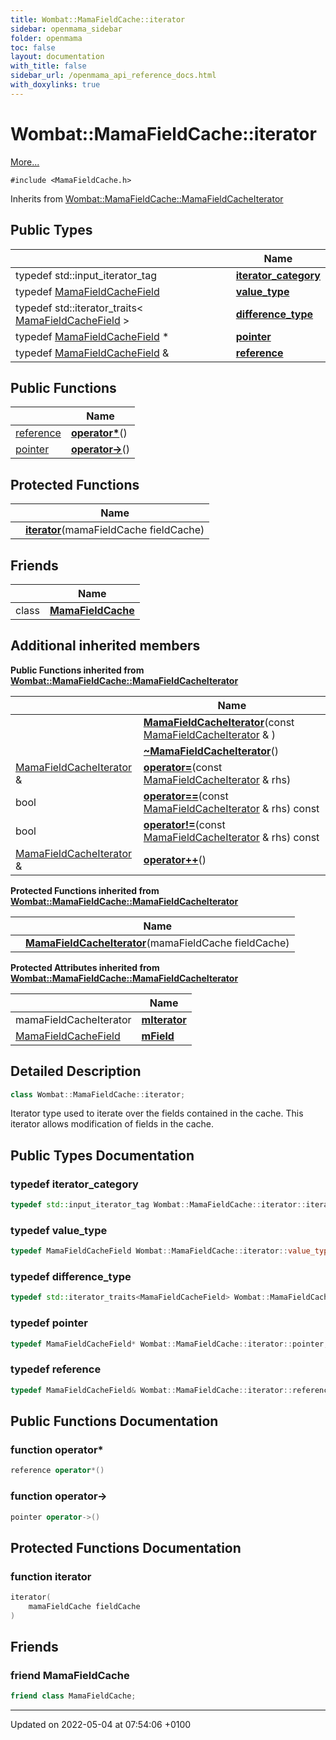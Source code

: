 ```yaml
---
title: Wombat::MamaFieldCache::iterator
sidebar: openmama_sidebar
folder: openmama
toc: false
layout: documentation
with_title: false
sidebar_url: /openmama_api_reference_docs.html
with_doxylinks: true
---
```


# Wombat::MamaFieldCache::iterator



 [More...](#detailed-description)


`#include <MamaFieldCache.h>`

Inherits from [Wombat::MamaFieldCache::MamaFieldCacheIterator](classWombat_1_1MamaFieldCache_1_1MamaFieldCacheIterator.html)

## Public Types

|                | Name           |
| -------------- | -------------- |
| typedef std::input_iterator_tag | **[iterator_category](classWombat_1_1MamaFieldCache_1_1iterator.html#typedef-iterator-category)**  |
| typedef [MamaFieldCacheField](classWombat_1_1MamaFieldCacheField.html) | **[value_type](classWombat_1_1MamaFieldCache_1_1iterator.html#typedef-value-type)**  |
| typedef std::iterator_traits< [MamaFieldCacheField](classWombat_1_1MamaFieldCacheField.html) > | **[difference_type](classWombat_1_1MamaFieldCache_1_1iterator.html#typedef-difference-type)**  |
| typedef [MamaFieldCacheField](classWombat_1_1MamaFieldCacheField.html) * | **[pointer](classWombat_1_1MamaFieldCache_1_1iterator.html#typedef-pointer)**  |
| typedef [MamaFieldCacheField](classWombat_1_1MamaFieldCacheField.html) & | **[reference](classWombat_1_1MamaFieldCache_1_1iterator.html#typedef-reference)**  |

## Public Functions

|                | Name           |
| -------------- | -------------- |
| [reference](classWombat_1_1MamaFieldCacheField.html) | **[operator*](classWombat_1_1MamaFieldCache_1_1iterator.html#function-operator*)**() |
| [pointer](classWombat_1_1MamaFieldCacheField.html) | **[operator->](classWombat_1_1MamaFieldCache_1_1iterator.html#function-operator->)**() |

## Protected Functions

|                | Name           |
| -------------- | -------------- |
| | **[iterator](classWombat_1_1MamaFieldCache_1_1iterator.html#function-iterator)**(mamaFieldCache fieldCache) |

## Friends

|                | Name           |
| -------------- | -------------- |
| class | **[MamaFieldCache](classWombat_1_1MamaFieldCache_1_1iterator.html#friend-mamafieldcache)**  |

## Additional inherited members

**Public Functions inherited from [Wombat::MamaFieldCache::MamaFieldCacheIterator](classWombat_1_1MamaFieldCache_1_1MamaFieldCacheIterator.html)**

|                | Name           |
| -------------- | -------------- |
| | **[MamaFieldCacheIterator](classWombat_1_1MamaFieldCache_1_1MamaFieldCacheIterator.html#function-mamafieldcacheiterator)**(const [MamaFieldCacheIterator](classWombat_1_1MamaFieldCache_1_1MamaFieldCacheIterator.html) & ) |
| | **[~MamaFieldCacheIterator](classWombat_1_1MamaFieldCache_1_1MamaFieldCacheIterator.html#function-~mamafieldcacheiterator)**() |
| [MamaFieldCacheIterator](classWombat_1_1MamaFieldCache_1_1MamaFieldCacheIterator.html) & | **[operator=](classWombat_1_1MamaFieldCache_1_1MamaFieldCacheIterator.html#function-operator=)**(const [MamaFieldCacheIterator](classWombat_1_1MamaFieldCache_1_1MamaFieldCacheIterator.html) & rhs) |
| bool | **[operator==](classWombat_1_1MamaFieldCache_1_1MamaFieldCacheIterator.html#function-operator==)**(const [MamaFieldCacheIterator](classWombat_1_1MamaFieldCache_1_1MamaFieldCacheIterator.html) & rhs) const |
| bool | **[operator!=](classWombat_1_1MamaFieldCache_1_1MamaFieldCacheIterator.html#function-operator!=)**(const [MamaFieldCacheIterator](classWombat_1_1MamaFieldCache_1_1MamaFieldCacheIterator.html) & rhs) const |
| [MamaFieldCacheIterator](classWombat_1_1MamaFieldCache_1_1MamaFieldCacheIterator.html) & | **[operator++](classWombat_1_1MamaFieldCache_1_1MamaFieldCacheIterator.html#function-operator++)**() |

**Protected Functions inherited from [Wombat::MamaFieldCache::MamaFieldCacheIterator](classWombat_1_1MamaFieldCache_1_1MamaFieldCacheIterator.html)**

|                | Name           |
| -------------- | -------------- |
| | **[MamaFieldCacheIterator](classWombat_1_1MamaFieldCache_1_1MamaFieldCacheIterator.html#function-mamafieldcacheiterator)**(mamaFieldCache fieldCache) |

**Protected Attributes inherited from [Wombat::MamaFieldCache::MamaFieldCacheIterator](classWombat_1_1MamaFieldCache_1_1MamaFieldCacheIterator.html)**

|                | Name           |
| -------------- | -------------- |
| mamaFieldCacheIterator | **[mIterator](classWombat_1_1MamaFieldCache_1_1MamaFieldCacheIterator.html#variable-miterator)**  |
| [MamaFieldCacheField](classWombat_1_1MamaFieldCacheField.html) | **[mField](classWombat_1_1MamaFieldCache_1_1MamaFieldCacheIterator.html#variable-mfield)**  |


## Detailed Description

```cpp
class Wombat::MamaFieldCache::iterator;
```


Iterator type used to iterate over the fields contained in the cache. This iterator allows modification of fields in the cache. 

## Public Types Documentation

### typedef iterator_category

```cpp
typedef std::input_iterator_tag Wombat::MamaFieldCache::iterator::iterator_category;
```


### typedef value_type

```cpp
typedef MamaFieldCacheField Wombat::MamaFieldCache::iterator::value_type;
```


### typedef difference_type

```cpp
typedef std::iterator_traits<MamaFieldCacheField> Wombat::MamaFieldCache::iterator::difference_type;
```


### typedef pointer

```cpp
typedef MamaFieldCacheField* Wombat::MamaFieldCache::iterator::pointer;
```


### typedef reference

```cpp
typedef MamaFieldCacheField& Wombat::MamaFieldCache::iterator::reference;
```


## Public Functions Documentation

### function operator*

```cpp
reference operator*()
```


### function operator->

```cpp
pointer operator->()
```


## Protected Functions Documentation

### function iterator

```cpp
iterator(
    mamaFieldCache fieldCache
)
```


## Friends

### friend MamaFieldCache

```cpp
friend class MamaFieldCache;
```


-------------------------------

Updated on 2022-05-04 at 07:54:06 +0100
